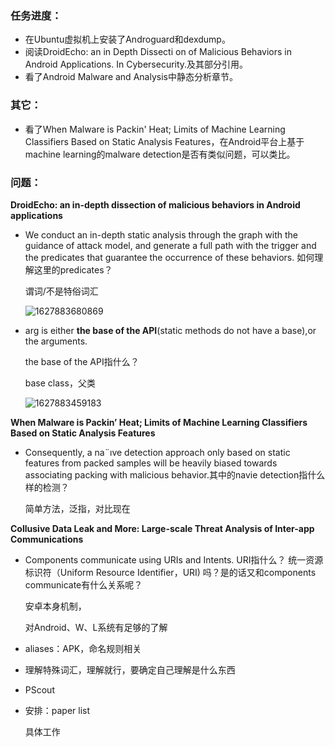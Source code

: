 ### 任务进度：

- 在Ubuntu虚拟机上安装了Androguard和dexdump。
- 阅读DroidEcho: an in Depth Dissecti on of Malicious Behaviors in Android Applications. In Cybersecurity.及其部分引用。
- 看了Android Malware and Analysis中静态分析章节。

### 其它：

- 看了When Malware is Packin' Heat; Limits of Machine Learning Classifiers Based on Static Analysis Features，在Android平台上基于machine learning的malware detection是否有类似问题，可以类比。

### 问题：

**DroidEcho: an in-depth dissection of malicious behaviors in Android applications** 

- We conduct an in-depth static analysis through the graph with the guidance of attack model, and generate a full path with the trigger and the predicates that guarantee the occurrence of these behaviors. 如何理解这里的predicates？

  谓词/不是特俗词汇

  <img src="D:\APP\Typora\images_data\1627883680869.png" alt="1627883680869"  />

- arg is either **the base of the API**(static methods do not have a base),or the arguments.

  the base of the API指什么？

  base class，父类
  
  
  
  <img src="D:\APP\Typora\images_data\1627883459183.png" alt="1627883459183"  />

**When Malware is Packin’ Heat; Limits of Machine Learning Classifiers Based on Static Analysis Features** 

- Consequently, a na¨ıve detection approach only based on static features from packed samples will be heavily biased towards associating packing with malicious behavior.其中的navie detection指什么样的检测？

  简单方法，泛指，对比现在

**Collusive Data Leak and More: Large-scale Threat Analysis of Inter-app Communications** 

- Components communicate using URIs and Intents. URI指什么？ 统一资源标识符（Uniform Resource Identifier，URI) 吗？是的话又和components communicate有什么关系呢？

  安卓本身机制，

  对Android、W、L系统有足够的了解

- aliases：APK，命名规则相关

- 理解特殊词汇，理解就行，要确定自己理解是什么东西

- PScout

- 安排：paper list

  具体工作